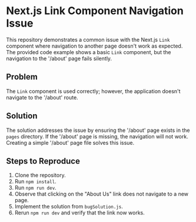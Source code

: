 # Next.js Link Component Navigation Issue

This repository demonstrates a common issue with the Next.js `Link` component where navigation to another page doesn't work as expected.  The provided code example shows a basic `Link` component, but the navigation to the '/about' page fails silently.

## Problem

The `Link` component is used correctly; however, the application doesn't navigate to the '/about' route.

## Solution

The solution addresses the issue by ensuring the '/about' page exists in the `pages` directory.  If the '/about' page is missing, the navigation will not work.  Creating a simple '/about' page file solves this issue.

## Steps to Reproduce

1. Clone the repository.
2. Run `npm install`.
3. Run `npm run dev`.
4. Observe that clicking on the "About Us" link does not navigate to a new page.
5. Implement the solution from `bugSolution.js`. 
6. Rerun `npm run dev` and verify that the link now works.